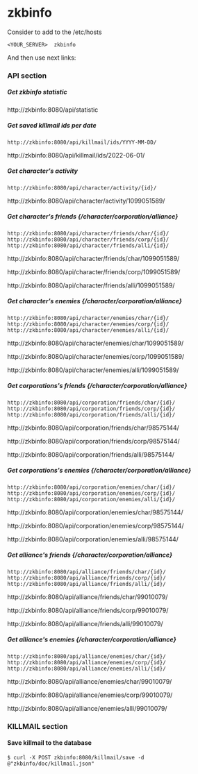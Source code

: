 # zkbinfo

Consider to add to the /etc/hosts
```
<YOUR_SERVER>  zkbinfo
```
And then use next links:

### API section
##### Get zkbinfo statistic
http://zkbinfo:8080/api/statistic

##### Get saved killmail ids per date
```
http://zkbinfo:8080/api/killmail/ids/YYYY-MM-DD/
```
http://zkbinfo:8080/api/killmail/ids/2022-06-01/

##### Get character's activity
```
http://zkbinfo:8080/api/character/activity/{id}/
```
http://zkbinfo:8080/api/character/activity/1099051589/

##### Get character's friends {/character/corporation/alliance}
```
http://zkbinfo:8080/api/character/friends/char/{id}/
http://zkbinfo:8080/api/character/friends/corp/{id}/
http://zkbinfo:8080/api/character/friends/alli/{id}/
```
http://zkbinfo:8080/api/character/friends/char/1099051589/

http://zkbinfo:8080/api/character/friends/corp/1099051589/

http://zkbinfo:8080/api/character/friends/alli/1099051589/

##### Get character's enemies {/character/corporation/alliance}
```
http://zkbinfo:8080/api/character/enemies/char/{id}/
http://zkbinfo:8080/api/character/enemies/corp/{id}/
http://zkbinfo:8080/api/character/enemies/alli/{id}/
```
http://zkbinfo:8080/api/character/enemies/char/1099051589/

http://zkbinfo:8080/api/character/enemies/corp/1099051589/

http://zkbinfo:8080/api/character/enemies/alli/1099051589/

##### Get corporations's friends {/character/corporation/alliance}
```
http://zkbinfo:8080/api/corporation/friends/char/{id}/
http://zkbinfo:8080/api/corporation/friends/corp/{id}/
http://zkbinfo:8080/api/corporation/friends/alli/{id}/
```
http://zkbinfo:8080/api/corporation/friends/char/98575144/

http://zkbinfo:8080/api/corporation/friends/corp/98575144/

http://zkbinfo:8080/api/corporation/friends/alli/98575144/

##### Get corporations's enemies {/character/corporation/alliance}
```
http://zkbinfo:8080/api/corporation/enemies/char/{id}/
http://zkbinfo:8080/api/corporation/enemies/corp/{id}/
http://zkbinfo:8080/api/corporation/enemies/alli/{id}/
```
http://zkbinfo:8080/api/corporation/enemies/char/98575144/

http://zkbinfo:8080/api/corporation/enemies/corp/98575144/

http://zkbinfo:8080/api/corporation/enemies/alli/98575144/

##### Get alliance's friends {/character/corporation/alliance}
```
http://zkbinfo:8080/api/alliance/friends/char/{id}/
http://zkbinfo:8080/api/alliance/friends/corp/{id}/
http://zkbinfo:8080/api/alliance/friends/alli/{id}/
```
http://zkbinfo:8080/api/alliance/friends/char/99010079/

http://zkbinfo:8080/api/alliance/friends/corp/99010079/

http://zkbinfo:8080/api/alliance/friends/alli/99010079/

##### Get alliance's enemies {/character/corporation/alliance}
```
http://zkbinfo:8080/api/alliance/enemies/char/{id}/
http://zkbinfo:8080/api/alliance/enemies/corp/{id}/
http://zkbinfo:8080/api/alliance/enemies/alli/{id}/
```
http://zkbinfo:8080/api/alliance/enemies/char/99010079/

http://zkbinfo:8080/api/alliance/enemies/corp/99010079/

http://zkbinfo:8080/api/alliance/enemies/alli/99010079/



### KILLMAIL section
#### Save killmail to the database
```
$ curl -X POST zkbinfo:8080/killmail/save -d @"zkbinfo/doc/killmail.json"
```
